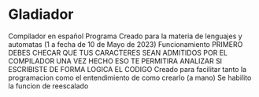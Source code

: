 # Gladiador
Compilador en español
Programa Creado para la materia de lenguajes y automatas (1 a fecha de 10 de Mayo de 2023)
Funcionamiento
	PRIMERO DEBES CHECAR QUE TUS CARACTERES SEAN ADMITIDOS POR EL COMPILADOR
	UNA VEZ HECHO ESO TE PERMITIRA ANALIZAR SI ESCRIBISTE DE FORMA LOGICA EL CODIGO
Creado para facilitar tanto la programacion como el entendimiento de como crearlo (a mano)
Se habilito la funcion de reescalado